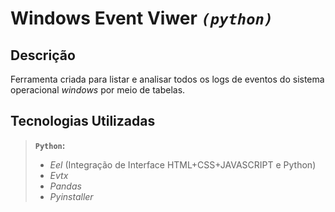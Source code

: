 # Windows Event Viwer _`(python)`_

## Descrição

Ferramenta criada para listar e analisar todos os logs de eventos do sistema operacional _windows_ por meio de tabelas.

## Tecnologias Utilizadas

> __`Python`:__
>- _Eel_ (Integração de Interface HTML+CSS+JAVASCRIPT e Python)
>- _Evtx_
>- _Pandas_
>- _Pyinstaller_
